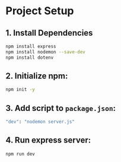 # Project Setup
## 1. Install Dependencies
```bash
npm install express
npm install nodemon --save-dev
npm install dotenv
```

## 2. Initialize npm:
```bash
npm init -y
```

## 3. Add script to `package.json`:
```bash
"dev": "nodemon server.js"
```

## 4. Run express server:
```bash
npm run dev
```